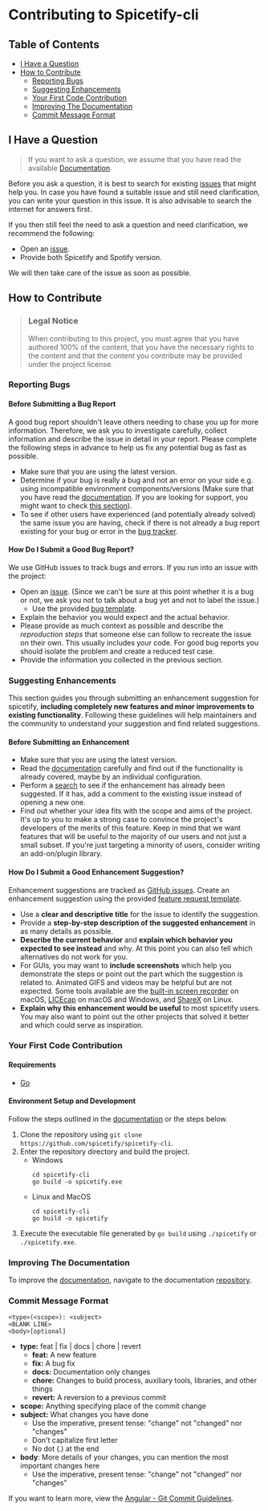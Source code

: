 # Contributing to Spicetify-cli

## Table of Contents

- [I Have a Question](#i-have-a-question)
- [How to Contribute](#how-to-contribute)
  - [Reporting Bugs](#reporting-bugs)
  - [Suggesting Enhancements](#suggesting-enhancements)
  - [Your First Code Contribution](#your-first-code-contribution)
  - [Improving The Documentation](#improving-the-documentation)
  - [Commit Message Format](#commit-message-format)

## I Have a Question

> If you want to ask a question, we assume that you have read the available [Documentation](https://spicetify.app/docs/getting-started/).

Before you ask a question, it is best to search for existing [issues](https://github.com/spicetify/spicetify-cli/issues) that might help you. In case you have found a suitable issue and still need clarification, you can write your question in this issue. It is also advisable to search the internet for answers first.

If you then still feel the need to ask a question and need clarification, we recommend the following:

- Open an [issue](https://github.com/spicetify/spicetify-cli/issues/new).
- Provide both Spicetify and Spotify version.

We will then take care of the issue as soon as possible.

## How to Contribute

> ### Legal Notice
> When contributing to this project, you must agree that you have authored 100% of the content, that you have the necessary rights to the content and that the content you contribute may be provided under the project license.

### Reporting Bugs

#### Before Submitting a Bug Report

A good bug report shouldn't leave others needing to chase you up for more information. Therefore, we ask you to investigate carefully, collect information and describe the issue in detail in your report. Please complete the following steps in advance to help us fix any potential bug as fast as possible.

- Make sure that you are using the latest version.
- Determine if your bug is really a bug and not an error on your side e.g. using incompatible environment components/versions (Make sure that you have read the [documentation](https://spicetify.app/docs/getting-started/). If you are looking for support, you might want to check [this section](#i-have-a-question)).
- To see if other users have experienced (and potentially already solved) the same issue you are having, check if there is not already a bug report existing for your bug or error in the [bug tracker](https://github.com/spicetify/spicetify-cli/labels/%F0%9F%90%9B%20bug).

#### How Do I Submit a Good Bug Report?

We use GitHub issues to track bugs and errors. If you run into an issue with the project:

- Open an [issue](https://github.com/spicetify/spicetify-cli/issues/new). (Since we can't be sure at this point whether it is a bug or not, we ask you not to talk about a bug yet and not to label the issue.)
  - Use the provided [bug template](https://github.com/spicetify/spicetify-cli/issues/new?assignees=&labels=%F0%9F%90%9B+bug&projects=&template=bug_report.yml).
- Explain the behavior you would expect and the actual behavior.
- Please provide as much context as possible and describe the *reproduction steps* that someone else can follow to recreate the issue on their own. This usually includes your code. For good bug reports you should isolate the problem and create a reduced test case.
- Provide the information you collected in the previous section.

### Suggesting Enhancements

This section guides you through submitting an enhancement suggestion for spicetify, **including completely new features and minor improvements to existing functionality**. Following these guidelines will help maintainers and the community to understand your suggestion and find related suggestions.

#### Before Submitting an Enhancement

- Make sure that you are using the latest version.
- Read the [documentation](https://spicetify.app/docs/getting-started/) carefully and find out if the functionality is already covered, maybe by an individual configuration.
- Perform a [search](https://github.com/spicetify/spicetify-cli/issues) to see if the enhancement has already been suggested. If it has, add a comment to the existing issue instead of opening a new one.
- Find out whether your idea fits with the scope and aims of the project. It's up to you to make a strong case to convince the project's developers of the merits of this feature. Keep in mind that we want features that will be useful to the majority of our users and not just a small subset. If you're just targeting a minority of users, consider writing an add-on/plugin library.

#### How Do I Submit a Good Enhancement Suggestion?

Enhancement suggestions are tracked as [GitHub issues](https://github.com/spicetify/spicetify-cli/issues). Create an enhancement suggestion using the provided [feature request template](https://github.com/spicetify/spicetify-cli/issues/new?assignees=&labels=%E2%9C%A8+feature&projects=&template=feature_request.yml).

- Use a **clear and descriptive title** for the issue to identify the suggestion.
- Provide a **step-by-step description of the suggested enhancement** in as many details as possible.
- **Describe the current behavior** and **explain which behavior you expected to see instead** and why. At this point you can also tell which alternatives do not work for you.
- For GUIs, you may want to **include screenshots** which help you demonstrate the steps or point out the part which the suggestion is related to. Animated GIFS and videos may be helpful but are not expected. Some tools available are the [built-in screen recorder](https://support.apple.com/en-us/102618) on macOS, [LICEcap](https://www.cockos.com/licecap/) on macOS and Windows, and [ShareX](https://getsharex.com/) on Linux.
- **Explain why this enhancement would be useful** to most spicetify users. You may also want to point out the other projects that solved it better and which could serve as inspiration.

### Your First Code Contribution

#### Requirements

- [Go](https://go.dev/dl/)

#### Environment Setup and Development

Follow the steps outlined in the [documentation](https://spicetify.app/docs/development/compiling) or the steps below.
1. Clone the repository using `git clone https://github.com/spicetify/spicetify-cli`.
2. Enter the repository directory and build the project.
   * Windows
      ```
      cd spicetify-cli
      go build -o spicetify.exe
      ```
   * Linux and MacOS
      ```
      cd spicetify-cli
      go build -o spicetify
      ```
3. Execute the executable file generated by `go build` using `./spicetify` or `./spicetify.exe`.

### Improving The Documentation

To improve the [documentation](https://spicetify.app/docs/getting-started), navigate to the documentation [repository](https://github.com/spicetify/spicetify-docs).

### Commit Message Format

    <type>(<scope>): <subject>
    <BLANK LINE>
    <body>[optional]

*   **type:** feat | fix | docs | chore | revert
    *   **feat:** A new feature
    *   **fix:** A bug fix
    *   **docs:** Documentation only changes
    *   **chore:** Changes to build process, auxiliary tools, libraries, and other things
    *   **revert:** A reversion to a previous commit
*   **scope:** Anything specifying place of the commit change
*   **subject:** What changes you have done
    *   Use the imperative, present tense: "change" not "changed" nor "changes"
    *   Don't capitalize first letter
    *   No dot (.) at the end
*   **body**: More details of your changes, you can mention the most important changes here
    *   Use the imperative, present tense: "change" not "changed" nor "changes"

If you want to learn more, view the [Angular - Git Commit Guidelines](https://github.com/angular/angular.js/blob/master/DEVELOPERS.md#-git-commit-guidelines).
